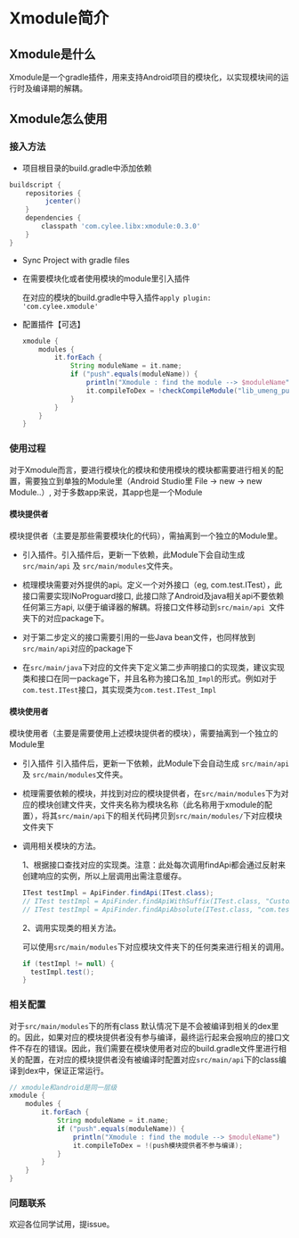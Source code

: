 # Xmodule简介
## Xmodule是什么
Xmodule是一个gradle插件，用来支持Android项目的模块化，以实现模块间的运行时及编译期的解耦。

## Xmodule怎么使用

### 接入方法

* 项目根目录的build.gradle中添加依赖

```groovy
buildscript {
    repositories {
         jcenter()
    }
    dependencies {
    	classpath 'com.cylee.libx:xmodule:0.3.0'
    }
}
```



* Sync Project with gradle files

* 在需要模块化或者使用模块的module里引入插件

  在对应的模块的build.gradle中导入插件`apply plugin: 'com.cylee.xmodule'`

* 配置插件【可选】

  ```groovy
  xmodule {
      modules {
          it.forEach {
              String moduleName = it.name;
              if ("push".equals(moduleName)) {
                  println("Xmodule : find the module --> $moduleName")
                  it.compileToDex = !checkCompileModule("lib_umeng_push");
              }
          }
      }
  }
  ```

### 使用过程

对于Xmodule而言，要进行模块化的模块和使用模块的模块都需要进行相关的配置，需要独立到单独的Module里（Android Studio里 File -> new -> new Module..）, 对于多数app来说，其app也是一个Module

#### 模块提供者

模块提供者（主要是那些需要模块化的代码），需抽离到一个独立的Module里。

* 引入插件。引入插件后，更新一下依赖，此Module下会自动生成 `src/main/api` 及 `src/main/modules`文件夹。

* 梳理模块需要对外提供的api。定义一个对外接口（eg, com.test.ITest），此接口需要实现INoProguard接口, 此接口除了Android及java相关api不要依赖任何第三方api, 以便于编译器的解耦。将接口文件移动到`src/main/api `文件夹下的对应package下。

* 对于第二步定义的接口需要引用的一些Java bean文件，也同样放到`src/main/api`对应的package下

* 在`src/main/java`下对应的文件夹下定义第二步声明接口的实现类，建议实现类和接口在同一package下，并且名称为接口名加`_Impl`的形式。例如对于`com.test.ITest`接口，其实现类为`com.test.ITest_Impl`

#### 模块使用者

模块使用者（主要是需要使用上述模块提供者的模块），需要抽离到一个独立的Module里

* 引入插件
  引入插件后，更新一下依赖，此Module下会自动生成 `src/main/api` 及 `src/main/modules`文件夹。

* 梳理需要依赖的模块，并找到对应的模块提供者，在`src/main/modules`下为对应的模块创建文件夹，文件夹名称为模块名称（此名称用于xmodule的配置），将其`src/main/api`下的相关代码拷贝到`src/main/modules/`下对应模块文件夹下

* 调用相关模块的方法。

  1、根据接口查找对应的实现类。注意：此处每次调用findApi都会通过反射来创建响应的实例，所以上层调用出需注意缓存。

  ```java
  ITest testImpl = ApiFinder.findApi(ITest.class);
  // ITest testImpl = ApiFinder.findApiWithSuffix(ITest.class, "CustomSuffix");
  // ITest testImpl = ApiFinder.findApiAbsolute(ITest.class, "com.test2.ItestImpl");
  ```

  2、调用实现类的相关方法。

  可以使用`src/main/modules`下对应模块文件夹下的任何类来进行相关的调用。

  ```java
  if (testImpl != null) {
   	testImpl.test();   
  }
  ```

### 相关配置

  对于`src/main/modules`下的所有class 默认情况下是不会被编译到相关的dex里的。因此，如果对应的模块提供者没有参与编译，最终运行起来会报响应的接口文件不存在的错误。因此，我们需要在模块使用者对应的build.gradle文件里进行相关的配置，在对应的模块提供者没有被编译时配置对应`src/main/api`下的class编译到dex中，保证正常运行。

  ```groovy
  // xmodule和android是同一层级
  xmodule {
      modules {
          it.forEach {
              String moduleName = it.name;
              if ("push".equals(moduleName)) {
                  println("Xmodule : find the module --> $moduleName")
                  it.compileToDex = !(push模块提供者不参与编译);
              }
          }
      }
  }
  ```


### 问题联系

欢迎各位同学试用，提issue。
